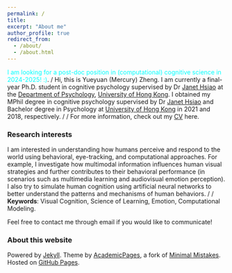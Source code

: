```yaml
---
permalink: /
title: 
excerpt: "About me"
author_profile: true
redirect_from:
  - /about/
  - /about.html
---
```

<span style="color:cyan">I am looking for a post-doc position in (computational) cognitive science in 2024-2025! :)</span>.
/
Hi, this is Yueyuan (Mercury) Zheng. I am currently a final-year Ph.D. student in cognitive psychology supervised by Dr [Janet Hsiao](http://abc.psy.hku.hk/janet/) at the [Department of Psychology](https://psychology.hku.hk/), [University of Hong Kong](https://www.hku.hk/). I obtained my MPhil degree in cognitive psychology supervised by Dr [Janet Hsiao](http://abc.psy.hku.hk/janet/) and Bachelor degree in Psychology at [University of Hong Kong](https://www.hku.hk/) in 2021 and 2018, respectively.
/
/
For more information, check out my [CV](https://mercuryzheng.github.io/files/yz_cv.pdf) here.

### Research interests  
I am interested in understanding how humans perceive and respond to the world using behavioral, eye-tracking, and computational approaches. For example, I investigate how multimodal information influences human visual strategies and further contributes to their behavioral performance (in scenarios such as multimedia learning and audiovisual emotion perception). I also try to simulate human cognition using artificial neural networks to better understand the patterns and mechanisms of human behaviors. 
/
/
**Keywords**: Visual Cognition, Science of Learning, Emotion, Computational Modeling.


Feel free to contact me through email if you would like to communicate!





### About this website
Powered by [Jekyll](http://jekyllrb.com). Theme by [AcademicPages](https://github.com/academicpages/academicpages.github.io), a fork of [Minimal Mistakes](https://mademistakes.com/work/minimal-mistakes-jekyll-theme/). Hosted on [GitHub Pages](https://pages.github.com/).

<!-- Powered by <a href="http://jekyllrb.com" rel="nofollow">Jekyll</a> &amp; <a href="https://github.com/academicpages/academicpages.github.io">AcademicPages</a>, a fork of <a href="https://mademistakes.com/work/minimal-mistakes-jekyll-theme/" rel="nofollow">Minimal Mistakes</a>. Hosted on GitHub Pages. -->

